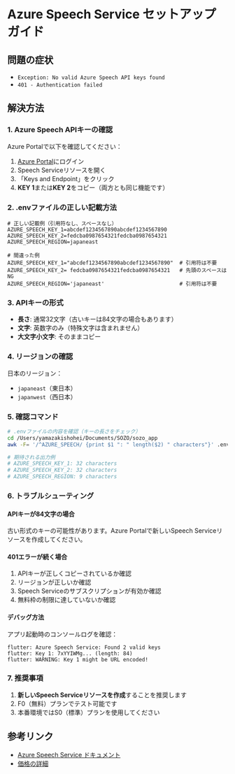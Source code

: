 # Azure Speech Service セットアップガイド

## 問題の症状
- `Exception: No valid Azure Speech API keys found`
- `401 - Authentication failed`

## 解決方法

### 1. Azure Speech APIキーの確認

Azure Portalで以下を確認してください：

1. [Azure Portal](https://portal.azure.com)にログイン
2. Speech Serviceリソースを開く
3. 「Keys and Endpoint」をクリック
4. **KEY 1**または**KEY 2**をコピー（両方とも同じ機能です）

### 2. .envファイルの正しい記載方法

```env
# 正しい記載例（引用符なし、スペースなし）
AZURE_SPEECH_KEY_1=abcdef1234567890abcdef1234567890
AZURE_SPEECH_KEY_2=fedcba0987654321fedcba0987654321
AZURE_SPEECH_REGION=japaneast

# 間違った例
AZURE_SPEECH_KEY_1="abcdef1234567890abcdef1234567890"  # 引用符は不要
AZURE_SPEECH_KEY_2= fedcba0987654321fedcba0987654321   # 先頭のスペースはNG
AZURE_SPEECH_REGION='japaneast'                        # 引用符は不要
```

### 3. APIキーの形式

- **長さ**: 通常32文字（古いキーは84文字の場合もあります）
- **文字**: 英数字のみ（特殊文字は含まれません）
- **大文字小文字**: そのままコピー

### 4. リージョンの確認

日本のリージョン：
- `japaneast`（東日本）
- `japanwest`（西日本）

### 5. 確認コマンド

```bash
# .envファイルの内容を確認（キーの長さをチェック）
cd /Users/yamazakishohei/Documents/SOZO/sozo_app
awk -F= '/^AZURE_SPEECH/ {print $1 ": " length($2) " characters"}' .env

# 期待される出力例
# AZURE_SPEECH_KEY_1: 32 characters
# AZURE_SPEECH_KEY_2: 32 characters
# AZURE_SPEECH_REGION: 9 characters
```

### 6. トラブルシューティング

#### APIキーが84文字の場合
古い形式のキーの可能性があります。Azure Portalで新しいSpeech Serviceリソースを作成してください。

#### 401エラーが続く場合
1. APIキーが正しくコピーされているか確認
2. リージョンが正しいか確認
3. Speech Serviceのサブスクリプションが有効か確認
4. 無料枠の制限に達していないか確認

#### デバッグ方法
アプリ起動時のコンソールログを確認：
```
flutter: Azure Speech Service: Found 2 valid keys
flutter: Key 1: 7xYYIWMg... (length: 84)
flutter: WARNING: Key 1 might be URL encoded!
```

### 7. 推奨事項

1. **新しいSpeech Serviceリソースを作成**することを推奨します
2. F0（無料）プランでテスト可能です
3. 本番環境ではS0（標準）プランを使用してください

## 参考リンク

- [Azure Speech Service ドキュメント](https://docs.microsoft.com/ja-jp/azure/cognitive-services/speech-service/)
- [価格の詳細](https://azure.microsoft.com/ja-jp/pricing/details/cognitive-services/speech-services/) 